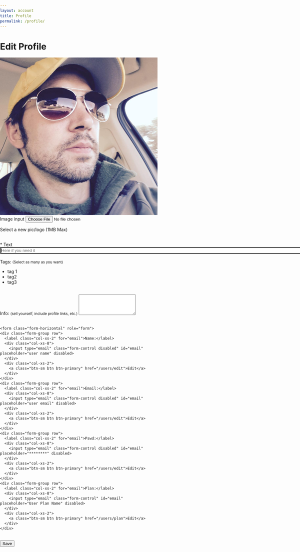 ```yaml
---
layout: account
title: Profile
permalink: /profile/
---
```


# Edit Profile

<div id="profile" class="user-profile">

  <div class="row">
    <div class="col-xs-4">
      <img src='/img/chad-person.jpg' class='img-circle avatar'>
    </div>
    <div class="col-xs-8">
      <form class="form-inline" role="form">
        <div class="form-group">
          <label for="exampleInputFile">Image input</label>
          <input type="file" id="exampleInputFile">
          <p class="help-block">Select a new pic/logo (1MB Max) </p>
        </div>
      </form>
    </div>
  </div>
  <br />

  <div class='form-group'>
    <div class="input string required user_name">
      <label class="string required" for="user_name">
      <abbr title="required">*</abbr> Text</label>
      <input aria-required="true" autofocus="autofocus" class="string required form-control" id="user_name" maxlength="255" name="user[name]" placeholder="Here if you need it" required="required" size="255" type="text" />
    </div>
  </div>

  <br>

  <div class='form-group'>
    <div class="field-box">
      <label>Tags:</label>
      <small class="pull-right"> (Select as many as you want)</small>
    <div class="panel">
      <ul>
      <li class="label inactive">tag 1</li>
      <li class="label">tag2</li>
      <li class="label">tag3</li>
      </ul>
    </div>
    </div>
  </div>

  <br>

  <div class='form-group'>
    <div class="field-box">
      <label>Info:</label>
      <small class="pull-right"> (sell yourself, include profile links, etc.)</small>
      <textarea class="form-control" rows="4"></textarea>
    </div>
  </div>

  <br>

    <form class="form-horizontal" role="form">
    <div class="form-group row">
      <label class="col-xs-2" for="email">Name:</label>
      <div class="col-xs-8">
        <input type="email" class="form-control disabled" id="email" placeholder="user name" disabled>
      </div>
      <div class="col-xs-2">
        <a class="btn-sm btn btn-primary" href="/users/edit">Edit</a>
      </div>
    </div>
    <div class="form-group row">
      <label class="col-xs-2" for="email">Email:</label>
      <div class="col-xs-8">
        <input type="email" class="form-control disabled" id="email" placeholder="user email" disabled>
      </div>
      <div class="col-xs-2">
        <a class="btn-sm btn btn-primary" href="/users/edit">Edit</a>
      </div>
    </div>
    <div class="form-group row">
      <label class="col-xs-2" for="email">Pswd:</label>
      <div class="col-xs-8">
        <input type="email" class="form-control disabled" id="email" placeholder="********" disabled>
      </div>
      <div class="col-xs-2">
        <a class="btn-sm btn btn-primary" href="/users/edit">Edit</a>
      </div>
    </div>
    <div class="form-group row">
      <label class="col-xs-2" for="email">Plan:</label>
      <div class="col-xs-8">
        <input type="email" class="form-control" id="email" placeholder="User Plan Name" disabled>
      </div>
      <div class="col-xs-2">
        <a class="btn-sm btn btn-primary" href="/users/plan">Edit</a>
      </div>
    </div>
  </form>
  <br />
  <div class='form-actions'>
    <input class="button btn btn-default" name="commit" type="submit" value="Save" />
  </div>

</div>
